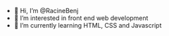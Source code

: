 - 👋 Hi, I’m @RacineBenj
- 👀 I’m interested in front end web development
- 🌱 I’m currently learning HTML, CSS and Javascript


<!---
RacineBenj/RacineBenj is a ✨ special ✨ repository because its `README.md` (this file) appears on your GitHub profile.
You can click the Preview link to take a look at your changes.
--->
